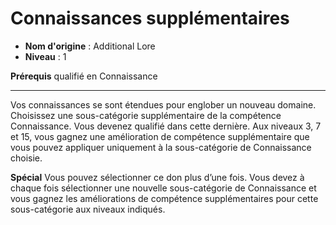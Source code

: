 # Connaissances supplémentaires

 * **Nom d'origine** : Additional Lore
 * **Niveau** : 1


<p><strong>Prérequis</strong> qualifié en Connaissance</p>
<hr>
<p>Vos connaissances se sont étendues pour englober un nouveau domaine. Choisissez une sous-catégorie supplémentaire de la compétence Connaissance. Vous devenez qualifié dans cette dernière. Aux niveaux 3, 7 et 15, vous gagnez une amélioration de compétence supplémentaire que vous pouvez appliquer uniquement à la sous-catégorie de Connaissance choisie. </p>
<p><strong>Spécial</strong> Vous pouvez sélectionner ce don plus d’une fois. Vous devez à chaque fois sélectionner une nouvelle sous-catégorie de Connaissance et vous gagnez les améliorations de compétence supplémentaires pour cette sous-catégorie aux niveaux indiqués.</p>